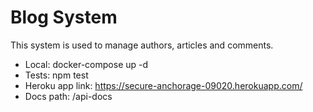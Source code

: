 # Blog System
This system is used to manage authors, articles and comments.

* Local: docker-compose up -d
* Tests: npm test
* Heroku app link: https://secure-anchorage-09020.herokuapp.com/
* Docs path: /api-docs